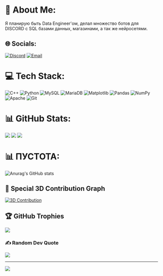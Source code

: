 # 💫 About Me:
Я планирую быть Data Engineer'ом, делал множество ботов для DISCORD с SQL базами данных, магазинами, а так же нейросетями.

## 🌐 Socials:
[![Discord](https://img.shields.io/badge/Discord-%237289DA.svg?logo=discord&logoColor=white)](https://discord.gg/mrwolfhack) 
[![Email](https://img.shields.io/badge/Email-D14836?logo=gmail&logoColor=white)](mailto:gaming1wolf1@gmail.com)

# 💻 Tech Stack:
![C++](https://img.shields.io/badge/c++-%2300599C.svg?style=for-the-badge&logo=c%2B%2B&logoColor=white) 
![Python](https://img.shields.io/badge/python-3670A0?style=for-the-badge&logo=python&logoColor=ffdd54) 
![MySQL](https://img.shields.io/badge/mysql-4479A1.svg?style=for-the-badge&logo=mysql&logoColor=white) 
![MariaDB](https://img.shields.io/badge/MariaDB-003545?style=for-the-badge&logo=mariadb&logoColor=white) 
![Matplotlib](https://img.shields.io/badge/Matplotlib-%23ffffff.svg?style=for-the-badge&logo=Matplotlib&logoColor=black) 
![Pandas](https://img.shields.io/badge/pandas-%23150458.svg?style=for-the-badge&logo=pandas&logoColor=white) 
![NumPy](https://img.shields.io/badge/numpy-%23013243.svg?style=for-the-badge&logo=numpy&logoColor=white) 
![Apache](https://img.shields.io/badge/apache-%23D42029.svg?style=for-the-badge&logo=apache&logoColor=white) 
![Git](https://img.shields.io/badge/git-%23F05033.svg?style=for-the-badge&logo=git&logoColor=white)

# 📊 GitHub Stats:
![](https://github-readme-stats.vercel.app/api?username=mrW0LFHACK&theme=dark&hide_border=false&include_all_commits=true&count_private=true)
![](https://github-readme-streak-stats.herokuapp.com/?user=mrW0LFHACK&theme=dark&hide_border=false)
![](https://github-readme-stats.vercel.app/api/top-langs/?username=mrW0LFHACK&theme=dark&hide_border=false&include_all_commits=true&count_private=true&layout=compact)

# 📊 ПУСТОТА:
![Anurag's GitHub stats](https://github-readme-stats.vercel.app/api?username=mrW0LFHACK&show_icons=true&theme=radical)
## 🌟 Special 3D Contribution Graph
[![3D Contribution](https://github-readme-3d-contributions.vercel.app/api?username=mrW0LFHACK&text=I%20LOVE%20U&theme=radical)](https://github.com/mrW0LFHACK)
## 🏆 GitHub Trophies
![](https://github-profile-trophy.vercel.app/?username=MRWOLFHACK&theme=radical&no-frame=false&no-bg=true&margin-w=4)

### ✍️ Random Dev Quote
![](https://quotes-github-readme.vercel.app/api?type=horizontal&theme=radical)

---
[![](https://visitcount.itsvg.in/api?id=MRWOLFHACK&icon=4&color=6)](https://visitcount.itsvg.in)
